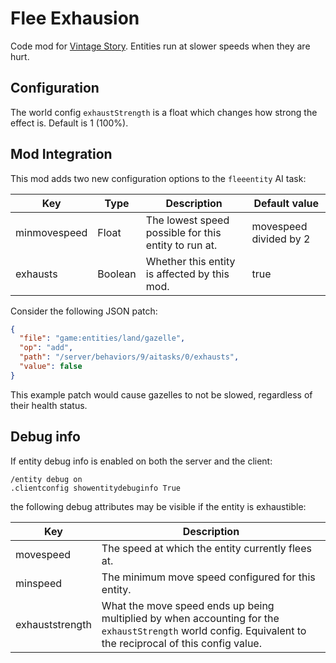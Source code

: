# Flee Exhausion

Code mod for [Vintage Story](https://www.vintagestory.at). Entities run at slower speeds when they are hurt.

## Configuration
The world config `exhaustStrength` is a float which changes how strong the effect is. Default is 1 (100%).

## Mod Integration
This mod adds two new configuration options to the `fleeentity` AI task:

| Key          | Type    | Description                                          | Default value          |
| ------------ | ------- | ---------------------------------------------------- | ---------------------- |
| minmovespeed | Float   | The lowest speed possible for this entity to run at. | movespeed divided by 2 |
| exhausts     | Boolean | Whether this entity is affected by this mod.         | true                   |

Consider the following JSON patch:

```json
{
  "file": "game:entities/land/gazelle",
  "op": "add",
  "path": "/server/behaviors/9/aitasks/0/exhausts",
  "value": false
}
```

This example patch would cause gazelles to not be slowed, regardless of their health status.

## Debug info

If entity debug info is enabled on both the server and the client:

```
/entity debug on
.clientconfig showentitydebuginfo True
```

the following debug attributes may be visible if the entity is exhaustible:

| Key             | Description                                                                                                                                                |
| --------------- | ---------------------------------------------------------------------------------------------------------------------------------------------------------- |
| movespeed       | The speed at which the entity currently flees at.                                                                                                          |
| minspeed        | The minimum move speed configured for this entity.                                                                                                         |
| exhauststrength | What the move speed ends up being multiplied by when accounting for the `exhaustStrength` world config. Equivalent to the reciprocal of this config value. |
